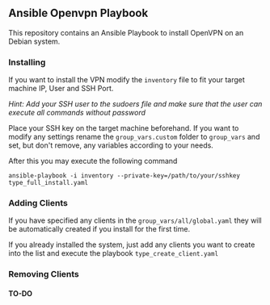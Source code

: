 ## Ansible Openvpn Playbook
This repository contains an Ansible Playbook to install OpenVPN on an Debian system.

### Installing
If you want to install the VPN modify the `inventory` file to fit your target machine IP, User and SSH Port.

*Hint: Add your SSH user to the sudoers file and make sure that the user can execute all commands without password*

Place your SSH key on the target machine beforehand.
If you want to modify any settings rename the `group_vars.custom` folder to `group_vars` and set, but don't remove, any variables according to your needs.

After this you may execute the following command
```
ansible-playbook -i inventory --private-key=/path/to/your/sshkey type_full_install.yaml
```

### Adding Clients
If you have specified any clients in the `group_vars/all/global.yaml` they will be automatically created if you install for the first time.

If you already installed the system, just add any clients you want to create into the list and execute the playbook `type_create_client.yaml`

### Removing Clients
#### TO-DO